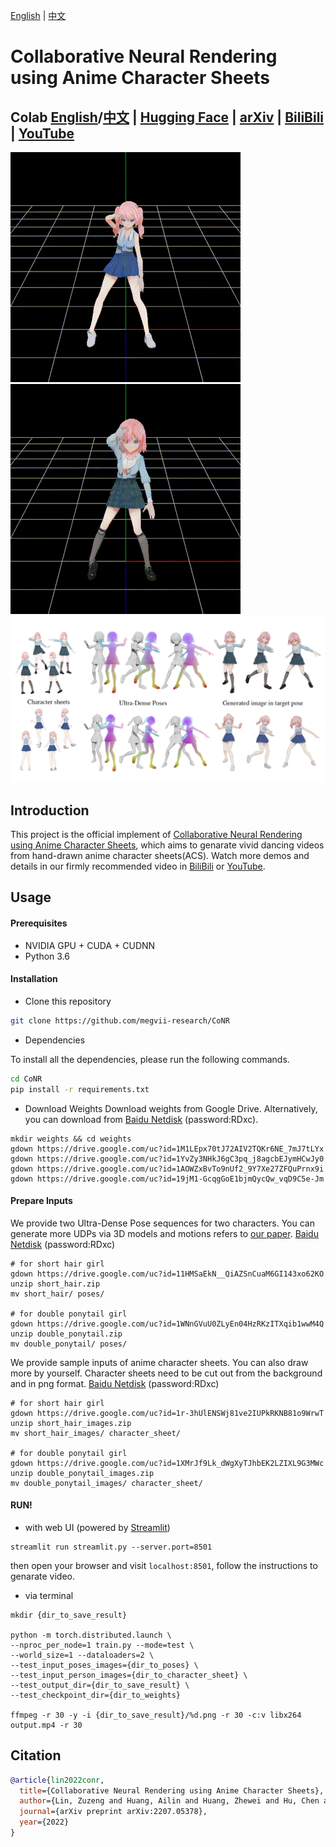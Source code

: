 [English](https://github.com/megvii-research/CoNR/blob/main/README.md) | [中文](https://github.com/megvii-research/CoNR/blob/main/README_chinese.md)
# Collaborative Neural Rendering using Anime Character Sheets 


## Colab [English](https://colab.research.google.com/github/megvii-research/CoNR/blob/main/notebooks/conr.ipynb)/[中文](https://colab.research.google.com/github/megvii-research/CoNR/blob/main/notebooks/conr_chinese.ipynb) | [Hugging Face](https://huggingface.co/spaces/nev/CoNR) | [arXiv](https://arxiv.org/abs/2207.05378) | [BiliBili](https://www.bilibili.com/video/BV19V4y1x7bJ/) | [YouTube](https://youtu.be/Z4HXWBF7mLI)

![image](images/1.gif) ![image](images/2.gif)
![image](images/MAIN.png)

## Introduction

This project is the official implement of [Collaborative Neural Rendering using Anime Character Sheets](https://arxiv.org/abs/2207.05378), which aims to genarate vivid dancing videos from hand-drawn anime character sheets(ACS). Watch more demos and details in our firmly recommended video in [BiliBili](https://www.bilibili.com/video/BV19V4y1x7bJ/) or [YouTube](https://youtu.be/Z4HXWBF7mLI).

## Usage

#### Prerequisites

* NVIDIA GPU + CUDA + CUDNN
* Python 3.6

#### Installation

* Clone this repository

```bash
git clone https://github.com/megvii-research/CoNR
```

* Dependencies

To install all the dependencies, please run the following commands.

```bash
cd CoNR
pip install -r requirements.txt
```

* Download Weights
Download weights from Google Drive. Alternatively, you can download from [Baidu Netdisk](https://pan.baidu.com/s/1U11iIk-DiJodgCveSzB6ig?pwd=RDxc) (password:RDxc).

```
mkdir weights && cd weights
gdown https://drive.google.com/uc?id=1M1LEpx70tJ72AIV2TQKr6NE_7mJ7tLYx
gdown https://drive.google.com/uc?id=1YvZy3NHkJ6gC3pq_j8agcbEJymHCwJy0
gdown https://drive.google.com/uc?id=1AOWZxBvTo9nUf2_9Y7Xe27ZFQuPrnx9i
gdown https://drive.google.com/uc?id=19jM1-GcqgGoE1bjmQycQw_vqD9C5e-Jm
```

#### Prepare Inputs
We provide two Ultra-Dense Pose sequences for two characters. You can generate more UDPs via 3D models and motions refers to [our paper](https://arxiv.org/abs/2207.05378).
[Baidu Netdisk](https://pan.baidu.com/s/1hWvz4iQXnVTaTSb6vu1NBg?pwd=RDxc) (password:RDxc) 

```
# for short hair girl
gdown https://drive.google.com/uc?id=11HMSaEkN__QiAZSnCuaM6GI143xo62KO
unzip short_hair.zip
mv short_hair/ poses/

# for double ponytail girl
gdown https://drive.google.com/uc?id=1WNnGVuU0ZLyEn04HzRKzITXqib1wwM4Q
unzip double_ponytail.zip
mv double_ponytail/ poses/
```

We provide sample inputs of anime character sheets. You can also draw more by yourself.
Character sheets need to be cut out from the background and in png format.
[Baidu Netdisk](https://pan.baidu.com/s/1shpP90GOMeHke7MuT0-Txw?pwd=RDxc) (password:RDxc) 

```
# for short hair girl
gdown https://drive.google.com/uc?id=1r-3hUlENSWj81ve2IUPkRKNB81o9WrwT
unzip short_hair_images.zip
mv short_hair_images/ character_sheet/

# for double ponytail girl
gdown https://drive.google.com/uc?id=1XMrJf9Lk_dWgXyTJhbEK2LZIXL9G3MWc
unzip double_ponytail_images.zip
mv double_ponytail_images/ character_sheet/
```

#### RUN!
* with web UI (powered by [Streamlit](https://streamlit.io/))

```
streamlit run streamlit.py --server.port=8501
```
then open your browser and visit `localhost:8501`, follow the instructions to genarate video.

* via terminal

```
mkdir {dir_to_save_result}

python -m torch.distributed.launch \
--nproc_per_node=1 train.py --mode=test \
--world_size=1 --dataloaders=2 \
--test_input_poses_images={dir_to_poses} \
--test_input_person_images={dir_to_character_sheet} \
--test_output_dir={dir_to_save_result} \
--test_checkpoint_dir={dir_to_weights}

ffmpeg -r 30 -y -i {dir_to_save_result}/%d.png -r 30 -c:v libx264 output.mp4 -r 30
```

## Citation
```bibtex
@article{lin2022conr,
  title={Collaborative Neural Rendering using Anime Character Sheets},
  author={Lin, Zuzeng and Huang, Ailin and Huang, Zhewei and Hu, Chen and Zhou, Shuchang},
  journal={arXiv preprint arXiv:2207.05378},
  year={2022}
}
```

